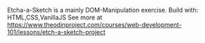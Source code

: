 Etcha-a-Sketch is a mainly DOM-Manipulation exercise.
Build with: HTML,CSS,VanillaJS
See more at https://www.theodinproject.com/courses/web-development-101/lessons/etch-a-sketch-project

